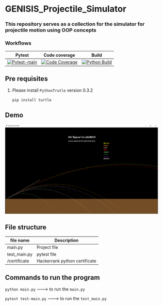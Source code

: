 # GENISIS_Projectile_Simulator

### This repository serves as a collection for the  simulator for projectile motion using OOP concepts

### Workflows 

|Pytest| Code coverage|Build|
|------|--------------|-----|
|[![Pytest-main](https://github.com/yasirfaizahmed/GENISIS_Projectile_Simulator/actions/workflows/pytest.yml/badge.svg)](https://github.com/yasirfaizahmed/GENISIS_Projectile_Simulator/actions/workflows/pytest.yml)| [![Code Coverage](https://github.com/yasirfaizahmed/GENISIS_Projectile_Simulator/actions/workflows/code_cov.yml/badge.svg)](https://github.com/yasirfaizahmed/GENISIS_Projectile_Simulator/actions/workflows/code_cov.yml)|[![Python Build](https://github.com/yasirfaizahmed/GENISIS_Projectile_Simulator/actions/workflows/build.yml/badge.svg?branch=master)](https://github.com/yasirfaizahmed/GENISIS_Projectile_Simulator/actions/workflows/build.yml)|

## Pre requisites 
1. Please install `PythonTrutle` version 0.3.2

      `pip install turtle`

## Demo
![](https://github.com/yasirfaizahmed/GENISIS_Projectile_Simulator/blob/master/Images/final.PNG)

## File structure

| file name |  Description|
|-----------|-------------|
|main.py| Project file |
|test_main.py | pytest file|
|/certificate| Hackerrank python certificate|

## Commands to run the program

`python main.py`   ---> to run the `main.py`

`pytest test-main.py`    ---> to run the `test_main.py`

